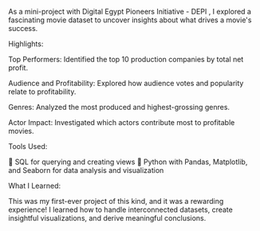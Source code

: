  As a mini-project with Digital Egypt Pioneers Initiative - DEPI , I explored a fascinating movie dataset to uncover insights about what drives a movie's success.

Highlights:

Top Performers: Identified the top 10 production companies by total net profit.

Audience and Profitability: Explored how audience votes and popularity relate to profitability.

Genres: Analyzed the most produced and highest-grossing genres.

Actor Impact: Investigated which actors contribute most to profitable movies.


Tools Used:

🔹 SQL for querying and creating views
🔹 Python with Pandas, Matplotlib, and Seaborn for data analysis and visualization

What I Learned:

This was my first-ever project of this kind, and it was a rewarding experience! I learned how to handle interconnected datasets, create insightful visualizations, and derive meaningful conclusions.
